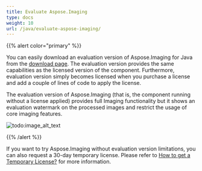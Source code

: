 ```yaml
---
title: Evaluate Aspose.Imaging
type: docs
weight: 10
url: /java/evaluate-aspose-imaging/
---
```


{{% alert color="primary" %}} 

You can easily download an evaluation version of Aspose.Imaging for Java from the [download page](https://downloads.aspose.com/imaging/java). The evaluation version provides the same capabilities as the licensed version of the component. Furthermore, evaluation version simply becomes licensed when you purchase a license and add a couple of lines of code to apply the license.

The evaluation version of Aspose.Imaging (that is, the component running without a license applied) provides full Imaging functionality but it shows an evaluation watermark on the processed images and restrict the usage of core imaging features.

![todo:image_alt_text](evaluate-aspose-imaging_1.jpg)

{{% /alert %}} 

If you want to try Aspose.Imaging without evaluation version limitations, you can also request a 30-day temporary license. Please refer to [How to get a Temporary License?](https://purchase.aspose.com/temporary-license) for more information. 
